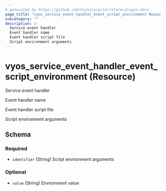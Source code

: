 ```yaml
---
# generated by https://github.com/hashicorp/terraform-plugin-docs
page_title: "vyos_service_event_handler_event_script_environment Resource - vyos"
subcategory: ""
description: |-
  Service event handler
  Event handler name
  Event handler script file
  Script environment arguments
---
```


# vyos_service_event_handler_event_script_environment (Resource)

Service event handler

Event handler name

Event handler script file

Script environment arguments



<!-- schema generated by tfplugindocs -->
## Schema

### Required

- `identifier` (String) Script environment arguments

### Optional

- `value` (String) Environment value
